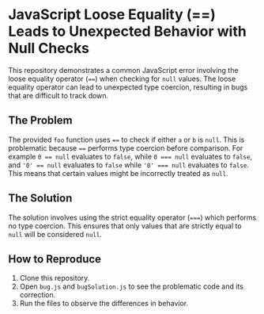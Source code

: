 # JavaScript Loose Equality (==) Leads to Unexpected Behavior with Null Checks

This repository demonstrates a common JavaScript error involving the loose equality operator (`==`) when checking for `null` values.  The loose equality operator can lead to unexpected type coercion, resulting in bugs that are difficult to track down.

## The Problem

The provided `foo` function uses `==` to check if either `a` or `b` is `null`.  This is problematic because `==` performs type coercion before comparison. For example `0 == null` evaluates to `false`, while `0 === null` evaluates to `false`, and `'0' == null` evaluates to `false` while `'0' === null` evaluates to `false`.  This means that certain values might be incorrectly treated as `null`.

## The Solution

The solution involves using the strict equality operator (`===`) which performs no type coercion.  This ensures that only values that are strictly equal to `null` will be considered `null`.

## How to Reproduce

1. Clone this repository.
2. Open `bug.js` and `bugSolution.js` to see the problematic code and its correction.
3. Run the files to observe the differences in behavior.